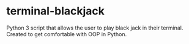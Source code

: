 # terminal-blackjack
Python 3 script that allows the user to play black jack in their terminal. Created to get comfortable with OOP in Python.
